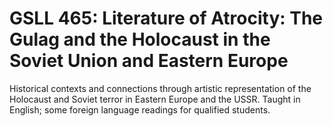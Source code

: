 # GSLL 465: Literature of Atrocity: The Gulag and the Holocaust in the Soviet Union and Eastern Europe

Historical contexts and connections through artistic representation of the Holocaust and Soviet terror in Eastern Europe and the USSR. Taught in English; some foreign language readings for qualified students.
